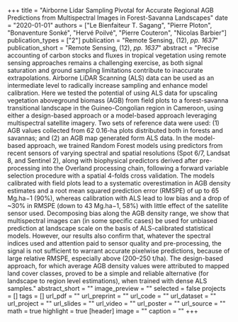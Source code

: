 +++
title = "Airborne Lidar Sampling Pivotal for Accurate Regional AGB Predictions from Multispectral Images in Forest-Savanna Landscapes"
date = "2020-01-01"
authors = ["Le Bienfaiteur T. Sagang", "Pierre Ploton", "Bonaventure Sonké", "Hervé Poilvé", "Pierre Couteron", "Nicolas Barbier"]
publication_types = ["2"]
publication = "Remote Sensing, (12), _pp. 1637_"
publication_short = "Remote Sensing, (12), _pp. 1637_"
abstract = "Precise accounting of carbon stocks and fluxes in tropical vegetation using remote sensing approaches remains a challenging exercise, as both signal saturation and ground sampling limitations contribute to inaccurate extrapolations. Airborne LiDAR Scanning (ALS) data can be used as an intermediate level to radically increase sampling and enhance model calibration. Here we tested the potential of using ALS data for upscaling vegetation aboveground biomass (AGB) from field plots to a forest-savanna transitional landscape in the Guineo-Congolian region in Cameroon, using either a design-based approach or a model-based approach leveraging multispectral satellite imagery. Two sets of reference data were used: (1) AGB values collected from 62 0.16-ha plots distributed both in forests and savannas; and (2) an AGB map generated form ALS data. In the model-based approach, we trained Random Forest models using predictors from recent sensors of varying spectral and spatial resolutions (Spot 6/7, Landsat 8, and Sentinel 2), along with biophysical predictors derived after pre-processing into the Overland processing chain, following a forward variable selection procedure with a spatial 4-folds cross validation. The models calibrated with field plots lead to a systematic overestimation in AGB density estimates and a root mean squared prediction error (RMSPE) of up to 65 Mg.ha−1 (90%), whereas calibration with ALS lead to low bias and a drop of ~30% in RMSPE (down to 43 Mg.ha−1, 58%) with little effect of the satellite sensor used. Decomposing bias along the AGB density range, we show that multispectral images can (in some specific cases) be used for unbiased prediction at landscape scale on the basis of ALS-calibrated statistical models. However, our results also confirm that, whatever the spectral indices used and attention paid to sensor quality and pre-processing, the signal is not sufficient to warrant accurate pixelwise predictions, because of large relative RMSPE, especially above (200–250 t/ha). The design-based approach, for which average AGB density values were attributed to mapped land cover classes, proved to be a simple and reliable alternative (for landscape to region level estimations), when trained with dense ALS samples."
abstract_short = ""
image_preview = ""
selected = false
projects = []
tags = []
url_pdf = ""
url_preprint = ""
url_code = ""
url_dataset = ""
url_project = ""
url_slides = ""
url_video = ""
url_poster = ""
url_source = ""
math = true
highlight = true
[header]
image = ""
caption = ""
+++
